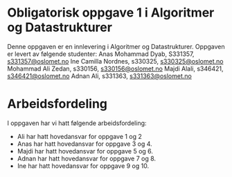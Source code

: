 # Obligatorisk oppgave 1 i Algoritmer og Datastrukturer

Denne oppgaven er en innlevering i Algoritmer og Datastrukturer. 
Oppgaven er levert av følgende studenter:
Anas Mohammad Dyab, S331357, s331357@oslomet.no
Ine Camilla Nordnes, s330325, s330325@oslomet.no
Mohammad Ali Zedan, s330156, s330156@oslomet.no
Majdi Alali, s346421, s346421@oslomet.no
Adnan Ali, s331363, s331363@oslomet.no
# Arbeidsfordeling

I oppgaven har vi hatt følgende arbeidsfordeling:
* Ali har hatt hovedansvar for oppgave 1 og 2
* Anas har hatt hovedansvar for oppgave 3 og 4. 
* Majdi har hatt hovedansvar for oppgave 5 og 6. 
* Adnan har hatt hovedansvar for oppgave 7 og 8. 
* Ine har hatt hovedansvar for oppgave 9 og 10. 

